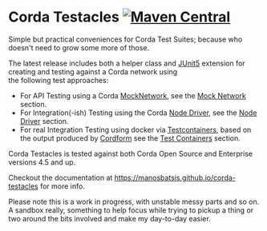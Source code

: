 # Corda Testacles [![Maven Central](https://img.shields.io/maven-central/v/com.github.manosbatsis.corda.testacles/corda-testacles-testcontainers.svg)](https://repo1.maven.org/maven2/com/github/manosbatsis/corda/testacles/) 

Simple but practical conveniences for Corda Test Suites; 
because who doesn't need to grow some more of those. 

The latest release includes both a helper class and 
[JUnit5](https://junit.org/junit5) 
extension for creating and testing against a Corda network using  
the following test approaches:

- For API Testing using a Corda [MockNetwork](https://docs.corda.net/docs/corda-os/4.6/api-testing.html#flow-testing), 
see the [Mock Network](mocknetwork/) section.
- For Integration(-ish) Testing using the Corda [Node Driver](https://docs.corda.net/docs/corda-os/4.6/tutorial-integration-testing.html), 
see the [Node Driver](nodedriver/) section.
- For real Integration Testing using docker via [Testcontainers](https://www.testcontainers.org/), 
based on the output produced by [Cordform](https://docs.corda.net/docs/corda-os/4.6/generating-a-node.html) 
see the [Test Containers](testcontainers/) section.
 
Corda Testacles is tested against both Corda Open Source 
and Enterprise versions 4.5 and up. 

Checkout the documentation at https://manosbatsis.github.io/corda-testacles for more info.

Please note this is a work in progress, with unstable messy 
parts and so on. A sandbox really, something to help focus while trying 
to pickup a thing or two around the bits involved and make my 
day-to-day easier.



